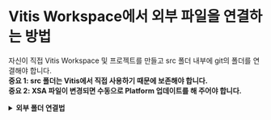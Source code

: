 # Vitis Workspace에서 외부 파일을 연결하는 방법
자신이 직접 Vitis Workspace 및 프로젝트를 만들고 src 폴더 내부에 git의 폴더를 연결해야 합니다.  
**중요 1: src 폴더는 Vitis에서 직접 사용하기 때문에 보존해야 합니다.**  
**중요 2: XSA 파일이 변경되면 수동으로 Platform 업데이트를 해 주어야 합니다.**  

<details>

<summary><b>외부 폴더 연결법</b></summary>

#### 1. 원하는 Vitis Workspace 준비

#### 2. Platform, System, 및 App 프로젝트 준비
<img alt="Vitis Tutorial Step 1" src = "/README_img/vitis_tutorial_1.png" height="320"/>

#### 3. "src" 폴더 내의 소스파일 (.c 및 .h) 삭제 (lscript.ld는 지우지 말 것)
<img alt="Vitis Tutorial Step 2" src = "/README_img/vitis_tutorial_2.png" height="320"/>

#### 4. "src" 폴더 우클릭 -> "New" -> "Folder" 클릭
<img alt="Vitis Tutorial Step 3" src = "/README_img/vitis_tutorial_3.png" height="320"/>

#### 5. 원하는 프로젝트 내의 "src" 폴더 선택 확인후 "Advanced" 클릭 -> "Link to alternate location" 선택 -> "Browse" 클릭
<img alt="Vitis Tutorial Step 4" src = "/README_img/vitis_tutorial_4.png" height="320"/>

#### 6. Git 폴더 내의 "git_src" 폴더 선택 후 "폴더 선택" 클릭
<img alt="Vitis Tutorial Step 5" src = "/README_img/vitis_tutorial_5.png" height="240"/>

#### 7. 선택 폴더 경로 확인 후 "Finish" 클릭
<img alt="Vitis Tutorial Step 6" src = "/README_img/vitis_tutorial_6.png" height="320"/>

#### 8. 폴더 추가 확인 및 아이콘에 화살표 표시 확인
<img alt="Vitis Tutorial Step 7" src = "/README_img/vitis_tutorial_7.png" height="320"/>

</details>


